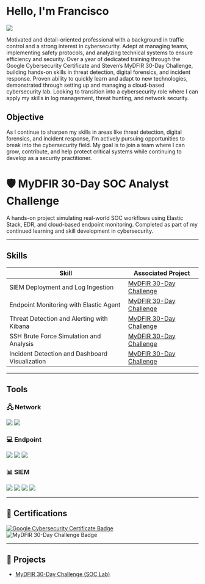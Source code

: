 # Hello, I'm Francisco
<a href="www.linkedin.com/in/francisco-aguilar-p2624"><img src="https://img.shields.io/badge/-LinkedIn-0072b1?&style=for-the-badge&logo=linkedin&logoColor=neongreen" /></a>

Motivated and detail-oriented professional with a background in traffic control and a strong interest in cybersecurity. Adept at managing teams, implementing safety protocols, and analyzing technical systems to ensure efficiency and security. Over a year of dedicated training through the Google Cybersecurity Certificate and Steven’s MyDFIR 30-Day Challenge, building hands-on skills in threat detection, digital forensics, and incident response. Proven ability to quickly learn and adapt to new technologies, demonstrated through setting up and managing a cloud-based cybersecurity lab. Looking to transition into a cybersecurity role where I can apply my skills in log management, threat hunting, and network security.


## Objective
As I continue to sharpen my skills in areas like threat detection, digital forensics, and incident response, I’m actively pursuing opportunities to break into the cybersecurity field. My goal is to join a team where I can grow, contribute, and help protect critical systems while continuing to develop as a security practitioner.


# 🛡️ MyDFIR 30-Day SOC Analyst Challenge

A hands-on project simulating real-world SOC workflows using Elastic Stack, EDR, and cloud-based endpoint monitoring. Completed as part of my continued learning and skill development in cybersecurity.

---

## Skills

| Skill                                           | Associated Project |
|------------------------------------------------|--------------------|
| SIEM Deployment and Log Ingestion               | <a href="https://github.com/Abdulazeez007/SOC-AUTOMATION-ELK-STACK">MyDFIR 30-Day Challenge</a> |
| Endpoint Monitoring with Elastic Agent          | <a href="https://github.com/Abdulazeez007/SOC-AUTOMATION-ELK-STACK">MyDFIR 30-Day Challenge</a> |
| Threat Detection and Alerting with Kibana       | <a href="https://github.com/Abdulazeez007/SOC-AUTOMATION-ELK-STACK">MyDFIR 30-Day Challenge</a> |
| SSH Brute Force Simulation and Analysis         | <a href="https://github.com/Abdulazeez007/SOC-AUTOMATION-ELK-STACK">MyDFIR 30-Day Challenge</a> |
| Incident Detection and Dashboard Visualization  | <a href="https://github.com/Abdulazeez007/SOC-AUTOMATION-ELK-STACK">MyDFIR 30-Day Challenge</a> |

---

## Tools

### 🖧 Network
<div>
    <img src="https://img.shields.io/badge/-SSH-333333?&style=for-the-badge&logo=OpenSSH&logoColor=white" />
    <img src="https://img.shields.io/badge/-UFW-333333?&style=for-the-badge&logo=Ubuntu&logoColor=white" />
</div>

### 💻 Endpoint
<div>
    <img src="https://img.shields.io/badge/-Windows_Server-0078D6?&style=for-the-badge&logo=Windows&logoColor=white" />
    <img src="https://img.shields.io/badge/-Ubuntu_Server-E95420?&style=for-the-badge&logo=Ubuntu&logoColor=white" />
    <img src="https://img.shields.io/badge/-Elastic_Agent-005571?&style=for-the-badge&logo=Elastic&logoColor=white" />
</div>

### 📊 SIEM
<div>
    <img src="https://img.shields.io/badge/-Elasticsearch-005571?&style=for-the-badge&logo=Elastic&logoColor=white" />
    <img src="https://img.shields.io/badge/-Logstash-500000?&style=for-the-badge&logo=Elastic&logoColor=white" />
    <img src="https://img.shields.io/badge/-Kibana-BC027F?&style=for-the-badge&logo=Elastic&logoColor=white" />
    <img src="https://img.shields.io/badge/-Elastic_EDR-000000?&style=for-the-badge&logo=Elastic&logoColor=white" />
</div>

---

## 🧾 Certifications
<div>
  <a href="https://www.credly.com/org/googlecareercertificates/badge/google-cybersecurity-certificate" target="_blank">
    <img src="https://img.shields.io/badge/-Google_Cybersecurity_Certificate-4285F4?style=for-the-badge&logo=Google&logoColor=white" alt="Google Cybersecurity Certificate Badge"/>
  </a>
  <img src="https://img.shields.io/badge/-MyDFIR_30--Day_Challenge-FF0000?style=for-the-badge&logo=YouTube&logoColor=white" alt="MyDFIR 30-Day Challenge Badge"/>
</div>

---

## 📁 Projects
- <a href="https://github.com/Abdulazeez007/SOC-AUTOMATION-ELK-STACK">MyDFIR 30-Day Challenge (SOC Lab)</a>
